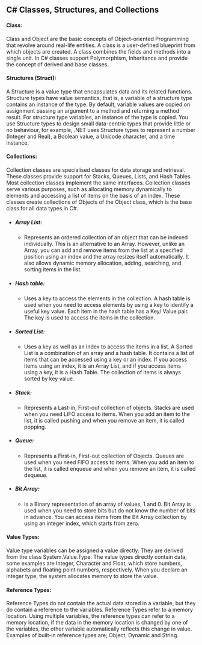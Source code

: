 ## C# Classes, Structures, and Collections



#### Class:

Class and Object are the basic concepts of Object-oriented Programming that revolve around real-life entities. A class is a user-defined blueprint from which objects are created. A class combines the fields and methods into a single unit. In C# classes support Polymorphism, Inheritance and provide the concept of derived and base classes.

#### Structures (Struct):

A Structure is a value type that encapsulates data and its related functions. Structure types have value semantics, that is, a variable of a structure type contains an instance of the type. By default, variable values are copied on assignment passing an argument to a method and returning a method result. For structure type variables, an instance of the type is copied. You use Structure types to design small data-centric types that provide little or no behaviour, for example, .NET uses Structure types to represent a number (Integer and Real), a Boolean value, a Unicode character, and a time instance.

#### Collections:

Collection classes are specialised classes for data storage and retrieval. These classes provide support for Stacks, Queues, Lists, and Hash Tables. Most collection classes implement the same interfaces. Collection classes serve various purposes, such as allocating memory dynamically to elements and accessing a list of items on the basis of an index. These classes create collections of Objects of the Object class, which is the base class for all data types in C#.

- ##### Array List:

  - Represents an ordered collection of an object that can be indexed individually. This is an alternative to an Array. However, unlike an Array, you can add and remove items from the list at a specified position using an index and the array resizes itself automatically. It also allows dynamic memory allocation, adding, searching, and sorting items in the list.

- ##### Hash table:

  - Uses a key to access the elements in the collection. A hash table is used when you need to access elements by using a key to identify a useful key value. Each item in the hash table has a Key/ Value pair. The key is used to access the items in the collection.

- ##### Sorted List:

  - Uses a key as well as an index to access the items in a list. A Sorted List is a combination of an array and a hash table. It contains a list of items that can be accessed using a key or an index. If you access items using an index, it is an Array List, and if you access items using a key, it is a Hash Table. The collection of items is always sorted by key value.

- ##### Stack:

  - Represents a Last-in, First-out collection of objects. Stacks are used when you need LIFO access to items. When you add an item to the list, it is called pushing and when you remove an item, it is called popping.

- ##### Queue:

  - Represents a First-in, First-out collection of Objects. Queues are used when you need FIFO access to items. When you add an item to the list, it is called enqueue and when you remove an item, it is called dequeue.

- ##### Bit Array:

  - Is a Binary representation of an array of values, 1 and 0. Bit Array is used when you need to store bits but do not know the number of bits in advance. You can access items from the Bit Array collection by using an integer index, which starts from zero.



#### Value Types:

Value type variables can be assigned a value directly. They are derived from the class System.Value.Type. The value types directly contain data, some examples are Integer, Character and Float, which store numbers, alphabets and floating point numbers, respectively. When you declare an integer type, the system allocates memory to store the value.



#### Reference Types:

Reference Types do not contain the actual data stored in a variable, but they do contain a reference to the variables. Reference Types refer to a memory location. Using multiple variables, the reference types can refer to a memory location, if the data in the memory location is changed by one of the variables, the other variable automatically reflects this change in value. Examples of built-in reference types are; Object, Dynamic and String.